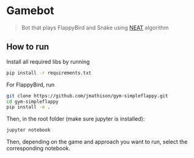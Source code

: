 # Gamebot 
> Bot that plays FlappyBird and Snake using [NEAT](https://en.wikipedia.org/wiki/Neuroevolution_of_augmenting_topologies) algorithm

## How to run

Install all required libs by running
```sh
pip install -r requirements.txt
```

For FlappyBird, run
```sh
git clone https://github.com/jmathison/gym-simpleflappy.git
cd gym-simpleflappy
pip install -e .
```

Then, in the root folder (make sure jupyter is installed):
```sh
jupyter notebook
```

Then, depending on the game and approach you want to run, select the corresponding notebook.
